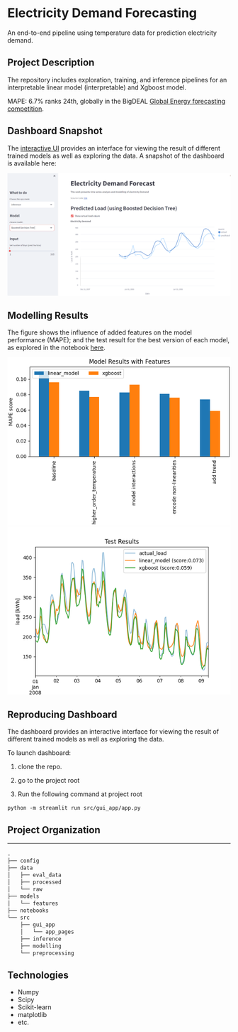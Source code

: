 # Electricity Demand Forecasting

An end-to-end pipeline using temperature data for prediction electricity demand.

## Project Description

The repository includes exploration, training, and inference pipelines for an interpretable linear model (interpretable) and Xgboost model.

MAPE: 6.7% ranks 24th, globally in the BigDEAL [Global Energy forecasting competition](https://en.wikipedia.org/wiki/Global_Energy_Forecasting_Competition).

## Dashboard Snapshot
The [interactive UI](https://electricity-demand-prediction.streamlit.app/) provides an interface for viewing the result of different trained models as well as exploring the data. A snapshot of the dashboard is available here:

![dashboard_snapshot](./reports/ui_snapshot.PNG?raw=true)

## Modelling Results
The figure shows the influence of added features on the model performance (MAPE); and the test result for the best version of each model, as explored in the notebook [here](./notebooks/03-training.ipynb). 

![model_performance_vs_feature_combination](./reports/feature_combinations.png) ![model_performance](./reports/eval.png)


## Reproducing Dashboard
The dashboard provides an interactive interface for viewing the result of different trained models as well as exploring the data.

To launch dashboard:

1. clone the repo.
2. go to the project root

3. Run the following command at project root

```
python -m streamlit run src/gui_app/app.py
```

## Project Organization

-------------------------
```
.
├── config
├── data
│   ├── eval_data
│   ├── processed
│   └── raw
├── models
│   └── features
├── notebooks
└── src
    ├── gui_app
    │   └── app_pages
    ├── inference
    ├── modelling
    └── preprocessing
```

## Technologies

- Numpy
- Scipy
- Scikit-learn
- matplotlib
- etc.
